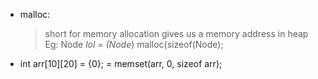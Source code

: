 - malloc:
  > short for memory allocation
  > gives us a memory address in heap 
  > Eg: Node *lol = (Node*) malloc(sizeof(Node);

- int arr[10][20] = {0};  = memset(arr, 0, sizeof arr); 
